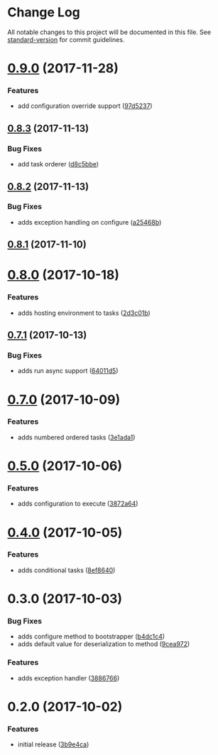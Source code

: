 # Change Log

All notable changes to this project will be documented in this file. See [standard-version](https://github.com/conventional-changelog/standard-version) for commit guidelines.

<a name="0.9.0"></a>
# [0.9.0](https://github.com/devdigital/AutofacBoot/compare/v0.8.3...v0.9.0) (2017-11-28)


### Features

* add configuration override support ([97d5237](https://github.com/devdigital/AutofacBoot/commit/97d5237))



<a name="0.8.3"></a>
## [0.8.3](https://github.com/devdigital/AutofacBoot/compare/v0.8.2...v0.8.3) (2017-11-13)


### Bug Fixes

* add task orderer ([d8c5bbe](https://github.com/devdigital/AutofacBoot/commit/d8c5bbe))



<a name="0.8.2"></a>
## [0.8.2](https://github.com/devdigital/AutofacBoot/compare/v0.8.1...v0.8.2) (2017-11-13)


### Bug Fixes

* adds exception handling on configure ([a25468b](https://github.com/devdigital/AutofacBoot/commit/a25468b))



<a name="0.8.1"></a>
## [0.8.1](https://github.com/devdigital/AutofacBoot/compare/v0.8.0...v0.8.1) (2017-11-10)



<a name="0.8.0"></a>
# [0.8.0](https://github.com/devdigital/AutofacBoot/compare/v0.7.1...v0.8.0) (2017-10-18)


### Features

* adds hosting environment to tasks ([2d3c01b](https://github.com/devdigital/AutofacBoot/commit/2d3c01b))



<a name="0.7.1"></a>
## [0.7.1](https://github.com/devdigital/AutofacBoot/compare/v0.7.0...v0.7.1) (2017-10-13)


### Bug Fixes

* adds run async support ([64011d5](https://github.com/devdigital/AutofacBoot/commit/64011d5))



<a name="0.7.0"></a>
# [0.7.0](https://github.com/devdigital/AutofacBoot/compare/v0.4.0...v0.7.0) (2017-10-09)

### Features

* adds numbered ordered tasks ([3e1ada1](https://github.com/devdigital/AutofacBoot/commit/3e1ada1))


<a name="0.5.0"></a>
# [0.5.0](https://github.com/devdigital/AutofacBoot/compare/v0.3.0...v0.5.0) (2017-10-06)


### Features

* adds configuration to execute ([3872a64](https://github.com/devdigital/AutofacBoot/commit/3872a64))



<a name="0.4.0"></a>
# [0.4.0](https://github.com/devdigital/AutofacBoot/compare/v0.2.0...v0.4.0) (2017-10-05)

### Features

* adds conditional tasks ([8ef8640](https://github.com/devdigital/AutofacBoot/commit/8ef8640))


<a name="0.3.0"></a>
# 0.3.0 (2017-10-03)


### Bug Fixes

* adds configure method to bootstrapper ([b4dc1c4](https://github.com/devdigital/AutofacBoot/commit/b4dc1c4))
* adds default value for deserialization to method ([9cea972](https://github.com/devdigital/AutofacBoot/commit/9cea972))


### Features

* adds exception handler ([3886766](https://github.com/devdigital/AutofacBoot/commit/3886766))

<a name="0.2.0"></a>
# 0.2.0 (2017-10-02)


### Features

* initial release ([3b9e4ca](https://github.com/devdigital/AutofacBoot/commit/3b9e4ca))
